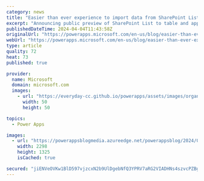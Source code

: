 ```yaml
---
category: news
title: "Easier than ever experience to import data from SharePoint List"
excerpt: "Announcing public preview of SharePoint List to table and app\n"
publishedDateTime: 2024-04-04T11:43:58Z
originalUrl: "https://powerapps.microsoft.com/en-us/blog/easier-than-ever-experience-to-import-data-from-sharepoint-list/"
webUrl: "https://powerapps.microsoft.com/en-us/blog/easier-than-ever-experience-to-import-data-from-sharepoint-list/"
type: article
quality: 72
heat: 73
published: true

provider:
  name: Microsoft
  domain: microsoft.com
  images:
    - url: "https://everyday-cc.github.io/powerapps/assets/images/organizations/microsoft.com-50x50.jpg"
      width: 50
      height: 50

topics:
  - Power Apps

images:
  - url: "https://powerappsblogmedia.azureedge.net/powerappsblog/2024/04/Screenshot_4-4-2024_115844_make.preview.powerapps.com_.jpeg"
    width: 2298
    height: 1325
    isCached: true

secured: "jiENVeOVKw1BlD597vjzcxN2b9UlDgebNfQ3YPRV7aRG2VIADHNs4szvcPZBgoeTO53vmHnAOFzOnUtg7h0e/rQ8hrlGmLnPvsVVGuaJgMkGcFcZEMUTRicS1+hsRLBcKWp9S/+1hgKpjIyukkfFVPtZeGhUW63KhT5KGtVN49lRXQ+xn5BZPPZRmG0CoKgBNNZb5Y9PPA1Mu6Qa5GtgszSCHxffsxrAQQmxRa/NYZlAvxHZuH8cmj08bWtQm49OXuqefmEjRbqI5HNuLk7Q7WYoyV03i1IoRKBFlypD/SGLbWEc8GrjxIqyc1DsxSZ9wwfGXOxunB5yKgdMqIumvEcXXOAUnFQVjsUfIlMNWps=;D/CE+SWreEJwDSr33XzjWQ=="
---
```


